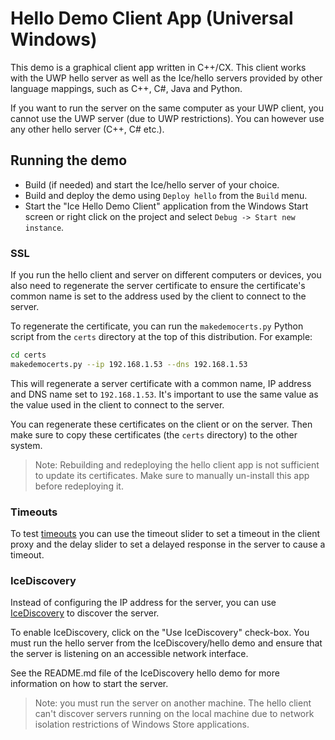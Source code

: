 # Hello Demo Client App (Universal Windows)

This demo is a graphical client app written in C++/CX. This client
works with the UWP hello server as well as the Ice/hello servers provided by
other language mappings, such as C++, C#, Java and Python.

If you want to run the server on the same computer as your UWP client,
you cannot use the UWP server (due to UWP restrictions). You can however
use any other hello server (C++, C# etc.).

## Running the demo

* Build (if needed) and start the Ice/hello server of your choice.
* Build and deploy the demo using `Deploy hello` from the `Build` menu.
* Start the "Ice Hello Demo Client" application from the Windows Start screen
or right click on the project and select `Debug -> Start new instance`.

### SSL

If you run the hello client and server on different computers or devices, you
also need to regenerate the server certificate to ensure the certificate's
common name is set to the address used by the client to connect to the server.

To regenerate the certificate, you can run the `makedemocerts.py` Python script
from the `certs` directory at the top of this distribution. For example:

```bash
cd certs
makedemocerts.py --ip 192.168.1.53 --dns 192.168.1.53
```

This will regenerate a server certificate with a common name, IP address and
DNS name set to `192.168.1.53`. It's important to use the same value as the
value used in the client to connect to the server.

You can regenerate these certificates on the client or on the server. Then
make sure to copy these certificates (the `certs` directory) to the other
system.

 > Note: Rebuilding and redeploying the hello client app is not sufficient to
 > update its certificates. Make sure to manually un-install this app before
 > redeploying it.

### Timeouts

To test [timeouts][1] you can use the timeout slider to set a timeout in the
client proxy and the delay slider to set a delayed response in the server to
cause a timeout.

### IceDiscovery

Instead of configuring the IP address for the server, you can use
[IceDiscovery][2] to discover the server.

To enable IceDiscovery, click on the "Use IceDiscovery" check-box. You must run
the hello server from the IceDiscovery/hello demo and ensure that the server is
listening on an accessible network interface.

See the README.md file of the IceDiscovery hello demo for more information on
how to start the server.

> Note: you must run the server on another machine. The hello client can't
> discover servers running on the local machine due to network isolation
> restrictions of Windows Store applications.

[1]: https://doc.zeroc.com/display/Ice37/Invocation+Timeouts
[2]: https://doc.zeroc.com/display/Ice37/IceDiscovery

